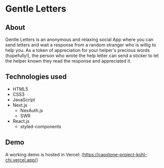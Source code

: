 # Gentle Letters

## About

Gentle Letters is an anonymous and relaxing social App where you can send letters and wait a response from a random stranger who is willig to help you. As a token of appreciation for your helper's precious words (hopefully!), the person who wrote the help letter can send a sticker to let the helper known they read the response and appreciated it.

## Technologies used

- HTML5
- CSS3
- JavaScript
- Next.js
  - NexAuth.js
  - SWR
- React.js
  - styled-components

## Demo

A working demo is hosted in Vercel: (https://capstone-project-kohl-chi.vercel.app/)
